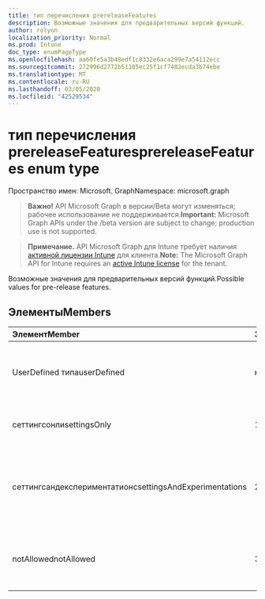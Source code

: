 ```yaml
---
title: тип перечисления prereleaseFeatures
description: Возможные значения для предварительных версий функций.
author: rolyon
localization_priority: Normal
ms.prod: Intune
doc_type: enumPageType
ms.openlocfilehash: aa60fe5a3b48edf1c8332e6aca299e7a54112ecc
ms.sourcegitcommit: 272996d2772b51105ec25f1cf7482ecda3b74ebe
ms.translationtype: MT
ms.contentlocale: ru-RU
ms.lasthandoff: 03/05/2020
ms.locfileid: "42529534"
---
```

# <a name="prereleasefeatures-enum-type"></a><span data-ttu-id="3a38c-103">тип перечисления prereleaseFeatures</span><span class="sxs-lookup"><span data-stu-id="3a38c-103">prereleaseFeatures enum type</span></span>

<span data-ttu-id="3a38c-104">Пространство имен: Microsoft. Graph</span><span class="sxs-lookup"><span data-stu-id="3a38c-104">Namespace: microsoft.graph</span></span>

> <span data-ttu-id="3a38c-105">**Важно!** API Microsoft Graph в версии/Beta могут изменяться; рабочее использование не поддерживается.</span><span class="sxs-lookup"><span data-stu-id="3a38c-105">**Important:** Microsoft Graph APIs under the /beta version are subject to change; production use is not supported.</span></span>

> <span data-ttu-id="3a38c-106">**Примечание.** API Microsoft Graph для Intune требует наличия [активной лицензии Intune](https://go.microsoft.com/fwlink/?linkid=839381) для клиента.</span><span class="sxs-lookup"><span data-stu-id="3a38c-106">**Note:** The Microsoft Graph API for Intune requires an [active Intune license](https://go.microsoft.com/fwlink/?linkid=839381) for the tenant.</span></span>

<span data-ttu-id="3a38c-107">Возможные значения для предварительных версий функций.</span><span class="sxs-lookup"><span data-stu-id="3a38c-107">Possible values for pre-release features.</span></span>

## <a name="members"></a><span data-ttu-id="3a38c-108">Элементы</span><span class="sxs-lookup"><span data-stu-id="3a38c-108">Members</span></span>
|<span data-ttu-id="3a38c-109">Элемент</span><span class="sxs-lookup"><span data-stu-id="3a38c-109">Member</span></span>|<span data-ttu-id="3a38c-110">Значение</span><span class="sxs-lookup"><span data-stu-id="3a38c-110">Value</span></span>|<span data-ttu-id="3a38c-111">Описание</span><span class="sxs-lookup"><span data-stu-id="3a38c-111">Description</span></span>|
|:---|:---|:---|
|<span data-ttu-id="3a38c-112">UserDefined типа</span><span class="sxs-lookup"><span data-stu-id="3a38c-112">userDefined</span></span>|<span data-ttu-id="3a38c-113">нуль</span><span class="sxs-lookup"><span data-stu-id="3a38c-113">0</span></span>|<span data-ttu-id="3a38c-114">Пользователь определен, значение по умолчанию, без намерения.</span><span class="sxs-lookup"><span data-stu-id="3a38c-114">User Defined, default value, no intent.</span></span>|
|<span data-ttu-id="3a38c-115">сеттингсонли</span><span class="sxs-lookup"><span data-stu-id="3a38c-115">settingsOnly</span></span>|<span data-ttu-id="3a38c-116">1 </span><span class="sxs-lookup"><span data-stu-id="3a38c-116">1</span></span>|<span data-ttu-id="3a38c-117">Только функции предварительной версии.</span><span class="sxs-lookup"><span data-stu-id="3a38c-117">Settings only pre-release features.</span></span>|
|<span data-ttu-id="3a38c-118">сеттингсандекспериментатионс</span><span class="sxs-lookup"><span data-stu-id="3a38c-118">settingsAndExperimentations</span></span>|<span data-ttu-id="3a38c-119">2 </span><span class="sxs-lookup"><span data-stu-id="3a38c-119">2</span></span>|<span data-ttu-id="3a38c-120">Параметры и эксперименты, которые предварительно выпускают функции.</span><span class="sxs-lookup"><span data-stu-id="3a38c-120">Settings and experimentations pre-release features.</span></span>|
|<span data-ttu-id="3a38c-121">notAllowed</span><span class="sxs-lookup"><span data-stu-id="3a38c-121">notAllowed</span></span>|<span data-ttu-id="3a38c-122">3 </span><span class="sxs-lookup"><span data-stu-id="3a38c-122">3</span></span>|<span data-ttu-id="3a38c-123">Функции предварительной версии не разрешены.</span><span class="sxs-lookup"><span data-stu-id="3a38c-123">Pre-release features not allowed.</span></span>|



